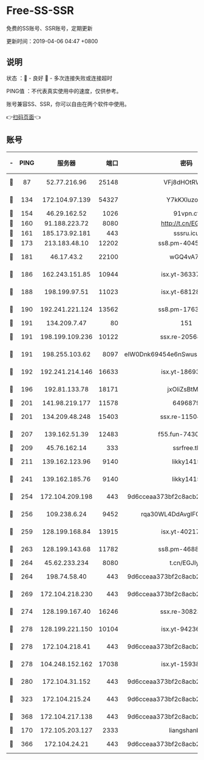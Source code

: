 # Free-SS-SSR

免费的SS账号、SSR账号，定期更新

更新时间：2019-04-06 04:47 +0800

## 说明

状态     ：🙂 - 良好 🙁 - 多次连接失败或连接超时

PING值   ：不代表真实使用中的速度，仅供参考。

账号兼容SS、SSR，你可以自由在两个软件中使用。

👉[扫码页面](https://liesauer.github.io/Free-SS-SSR/)👈

## 账号

|-|PING|服务器|端口|密码|加密方式|区域|
|:----:|:----:|:-----:|-----:|:----:|:----:|:----:|
|🙂|87|52.77.216.96|25148|VFj8dHOtRWXu|aes-256-cfb|SG|
|🙂|134|172.104.97.139|54327|Y7kKXluzoznj|aes-256-cfb|JP|
|🙂|154|46.29.162.52|1026|91vpn.cf|rc4-md5|RU|
|🙂|160|91.188.223.72|8080|http://t.cn/EGJIyrl|rc4-md5|RU|
|🙂|161|185.173.92.181|443|sssru.icu|rc4-md5|RU|
|🙂|173|213.183.48.10|12202|ss8.pm-40455231|rc4-md5|RU|
|🙂|181|46.17.43.2|22100|wGQ4vA7D|aes-256-gcm|RU|
|🙂|186|162.243.151.85|10944|isx.yt-36337556|aes-256-cfb|US|
|🙂|188|198.199.97.51|11023|isx.yt-68128426|aes-256-cfb|US|
|🙂|190|192.241.221.124|13562|ss8.pm-17637421|aes-256-cfb|US|
|🙂|191|134.209.7.47|80|151|chacha20|US|
|🙂|191|198.199.109.236|10122|ssx.re-20568805|aes-256-cfb|US|
|🙂|191|198.255.103.62|8097|eIW0Dnk69454e6nSwuspv9DmS201tQ0D|aes-256-cfb|US|
|🙂|192|192.241.214.146|16633|isx.yt-18693528|aes-256-cfb|US|
|🙂|196|192.81.133.78|18171|jxOliZsBtMYa|aes-256-cfb|US|
|🙂|201|141.98.219.177|11578|6496879|chacha20|US|
|🙂|201|134.209.48.248|15403|ssx.re-11504634|aes-256-cfb|US|
|🙂|207|139.162.51.39|12483|f55.fun-74303824|aes-256-cfb|SG|
|🙂|209|45.76.162.14|333|ssrfree.tk|rc4|SG|
|🙂|211|139.162.123.96|9140|likky1415|aes-256-cfb|JP|
|🙂|241|139.162.185.76|9140|likky1415|aes-256-cfb|DE|
|🙂|254|172.104.209.198|443|9d6cceaa373bf2c8acb22e60b6a58be6|aes-256-cfb|US|
|🙂|256|109.238.6.24|9452|rqa30WL4DdAvgIFG6Fs3znzTa|aes-256-cfb|FR|
|🙂|259|128.199.168.84|13915|isx.yt-40217254|aes-256-cfb|SG|
|🙂|263|128.199.143.68|11782|ss8.pm-46888146|aes-256-cfb|SG|
|🙂|264|45.62.233.234|8080|t.cn/EGJIyrl|rc4-md5|CA|
|🙂|264|198.74.58.40|443|9d6cceaa373bf2c8acb22e60b6a58be6|aes-256-cfb|US|
|🙂|269|172.104.218.230|443|9d6cceaa373bf2c8acb22e60b6a58be6|aes-256-cfb|US|
|🙂|274|128.199.167.40|16246|ssx.re-30823019|aes-256-cfb|SG|
|🙂|278|128.199.221.150|10104|isx.yt-94236537|aes-256-cfb|SG|
|🙂|278|172.104.218.41|443|9d6cceaa373bf2c8acb22e60b6a58be6|aes-256-cfb|US|
|🙂|278|104.248.152.162|17038|isx.yt-15938934|aes-256-cfb|SG|
|🙂|280|172.104.31.152|443|9d6cceaa373bf2c8acb22e60b6a58be6|aes-256-cfb|US|
|🙂|323|172.104.215.24|443|9d6cceaa373bf2c8acb22e60b6a58be6|aes-256-cfb|US|
|🙂|368|172.104.217.138|443|9d6cceaa373bf2c8acb22e60b6a58be6|aes-256-cfb|US|
|🙂|170|172.105.203.127|2333|liangshanbo|chacha20|JP|
|🙂|366|172.104.24.21|443|9d6cceaa373bf2c8acb22e60b6a58be6|aes-256-cfb|US|
